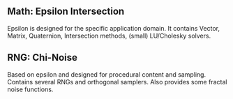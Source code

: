 Math: Epsilon Intersection
-
Epsilon is designed for the specific application domain. It contains
Vector, Matrix, Quaternion, Intersection methods, (small) LU/Cholesky solvers.

RNG: Chi-Noise
-
Based on epsilon and designed for procedural content and sampling. Contains several RNGs and orthogonal samplers.
Also provides some fractal noise functions.